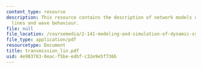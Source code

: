 ```yaml
---
content_type: resource
description: This resource contains the description of network models of transmission
  lines and wave behaviour.
file: null
file_location: /coursemedia/2-141-modeling-and-simulation-of-dynamic-systems-fall-2006/4e9837830eacf5beedbfc32e9e5f736b_transmission_lin.pdf
file_type: application/pdf
resourcetype: Document
title: transmission_lin.pdf
uid: 4e983783-0eac-f5be-edbf-c32e9e5f736b
---
```

